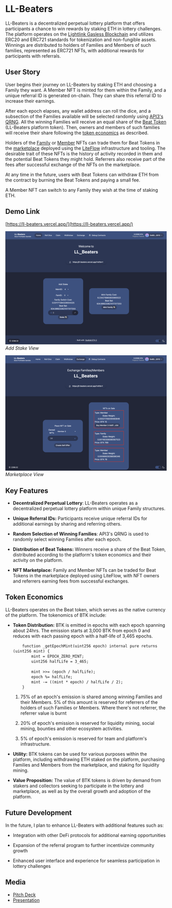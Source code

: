 # LL-Beaters

LL-Beaters is a decentralized perpetual lottery platform that offers participants a chance to win rewards by staking ETH in lottery challenges. The platform operates on the [Lightlink Gasless Blockchain](https://www.lightlink.io/) and utilizes ERC20 and ERC721 standards for tokenization and non-fungible assets. Winnings are distributed to holders of Families and Members of such families, represented as ERC721 NFTs, with additional rewards for participants with referrals.

## User Story

User begins their journey on LL-Beaters by staking ETH and choosing a Family they want. A Member NFT is minted for them within the Family, and a unique referral ID is generated on-chain. They can share this referral ID to increase their earnings.

After each epoch elapses, any wallet address can roll the dice, and a subsection of the Families available will be selected randomly using [API3's QRNG](https://docs.api3.org/reference/qrng/). All the winning Families will receive an equal share of the [Beat Token](https://pegasus.lightlink.io/address/0xFDC16E5220A83F6e8BD2C5FB0923E1e418C33644) (LL-Beaters platform token). Then, owners and members of such families will receive their share following the [token economics](#token-economics) as described.

Holders of the [Family](https://pegasus.lightlink.io/address/0x4306D6012325BF7b0d24BC55994439DDa869D092) or [Member](https://pegasus.lightlink.io/address/0xEF63b90842AbBeD1A9B27A56A685EADcC4157c5A) NFTs can trade them for Beat Tokens in the [marketplace](https://ll-beaters.vercel.app/exchange) deployed using the [LiteFlow](https://liteflow.com/) infrastructure and tooling. The desirable trait of these NFTs is the history of activity recorded in them and the potential Beat Tokens they might hold. Referrers also receive part of the fees after successful exchange of the NFTs on the marketplace.

At any time in the future, users with Beat Tokens can withdraw ETH from the contract by burning the Beat Tokens and paying a small fee.

A Member NFT can switch to any Family they wish at the time of staking ETH.

## Demo Link

[https://ll-beaters.vercel.app/](https://ll-beaters.vercel.app/)

![Add Stake View](stake.png)
_Add Stake View_

![Marketplace View](marketplace.png)
_Marketplace View_

## Key Features

-   **Decentralized Perpetual Lottery**: LL-Beaters operates as a decentralized perpetual lottery platform within unique Family structures.

-   **Unique Referral IDs:** Participants receive unique referral IDs for additional earnings by sharing and referring others.

-   **Random Selection of Winning Families**: API3's QRNG is used to randomly select winning Families after each epoch.

-   **Distribution of Beat Tokens:** Winners receive a share of the Beat Token, distributed according to the platform's token economics and their activity on the platform.

-   **NFT Marketplace:** Family and Member NFTs can be traded for Beat Tokens in the marketplace deployed using LiteFlow, with NFT owners and referrers earning fees from successful exchanges.

## Token Economics

LL-Beaters operates on the Beat token, which serves as the native currency of the platform. The tokenomics of BTK include:

-   **Token Distribution:** BTK is emitted in epochs with each epoch spanning about 24hrs. The emission starts at 3,000 BTK from epoch 0 and reduces with each passing epoch with a half-life of 3,465 epochs.

    ```solidity
        function _getEpochMint(uint256 epoch) internal pure returns (uint256 mint) {
            mint = EPOCH_ZERO_MINT;
            uint256 halfLife = 3_465;

            mint >>= (epoch / halfLife);
            epoch %= halfLife;
            mint -= ((mint * epoch) / halfLife / 2);
        }
    ```

    1. 75% of an epoch's emission is shared among winning Families and their Members. 5% of this amount is reserved for referrers of the holders of such Families or Members. Where there's not referrer, the referrer value is burnt

    1. 20% of epoch's emission is reserved for liquidity mining, social mining, bounties and other ecosystem activities.

    1. 5% of epoch's emission is reserved for team and platform's infrastructure.

-   **Utility:** BTK tokens can be used for various purposes within the platform, including withdrawing ETH staked on the platform, purchasing Families and Members from the marketplace, and staking for liquidity mining.

-   **Value Proposition:** The value of BTK tokens is driven by demand from stakers and collectors seeking to participate in the lottery and marketplace, as well as by the overall growth and adoption of the platform.

## Future Development

In the future, I plan to enhance LL-Beaters with additional features such as:

-   Integration with other DeFi protocols for additional earning opportunities

-   Expansion of the referral program to further incentivize community growth

-   Enhanced user interface and experience for seamless participation in lottery challenges

## Media
-   [Pitch Deck](LL-Beaters-Pitch-Deck.key)
-   [Presentation](https://youtu.be/ZIDCNvCBcK0)
